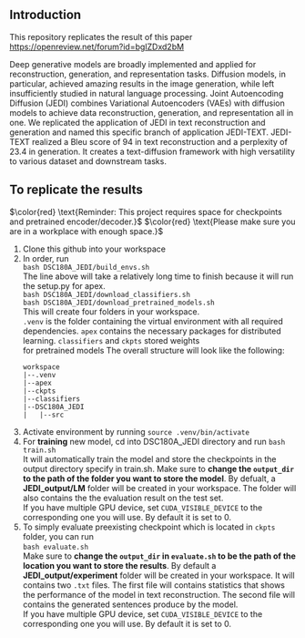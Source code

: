 ## Introduction

This repository replicates the result of this paper https://openreview.net/forum?id=bgIZDxd2bM

Deep generative models are broadly implemented and applied for reconstruction, generation, and representation tasks. Diffusion models, in particular, achieved amazing results in the image generation, while left insufficiently studied in natural language processing. Joint Autoencoding Diffusion (JEDI) combines Variational Autoencoders (VAEs) with diffusion models to achieve data reconstruction, generation, and representation all in one. We replicated the application of JEDI in text reconstruction and generation and named this specific branch of application JEDI-TEXT. JEDI-TEXT realized a Bleu score of 94 in text reconstruction and a perplexity of 23.4 in generation. It creates a text-diffusion framework with high versatility to various dataset and downstream tasks.

## To replicate the results
$\color{red} \text{Reminder: This project requires space for checkpoints and pretrained encoder/decoder.}$
$\color{red} \text{Please make sure you are in a workplace with enough space.}$

1) Clone this github into your workspace
2) In order, run \
```bash DSC180A_JEDI/build_envs.sh``` \
The line above will take a relatively long time to finish because it will run the setup.py for apex. \
```bash DSC180A_JEDI/download_classifiers.sh``` \
```bash DSC180A_JEDI/download_pretrained_models.sh``` \
This will create four folders in your workspace. \
   ```.venv``` is the folder containing the virtual environment with all required dependencies. ```apex``` contains the necessary packages for distributed learning. ```classifiers``` and ```ckpts``` stored weights \
   for pretrained models
   The overall structure will look like the following:
   ```
   workspace
   |--.venv
   |--apex
   |--ckpts
   |--classifiers
   |--DSC180A_JEDI
   |   |--src
   ``` 
4) Activate environment by running ```source .venv/bin/activate``` 
5) For __training__ new model, cd into DSC180A_JEDI directory and run 
```bash train.sh``` \
It will automatically train the model and store the checkpoints in the output directory specify in train.sh. Make sure to __change the ```output_dir``` to the  path of the folder you want to store the model__. By defualt, a __JEDI_output/LM__ folder will be created in your workspace. The folder will also contains the the evaluation result on the test set. \
If you have multiple GPU device, set ``CUDA_VISIBLE_DEVICE`` to the corresponding one you will use. By default it is set to 0. 
7) To simply evaluate preexisting checkpoint which is located in ```ckpts``` folder, you can run \
```bash evaluate.sh``` \
Make sure to __change the ```output_dir``` in ```evaluate.sh``` to be the path of the location you want to store the results__. By default a __JEDI_output/experiment__ folder will be created in your workspace. It will contains two ```.txt``` files. The first file will contains statistics that shows the performance of the model in text reconstruction. The second file will contains the generated sentences produce by the model. \
If you have multiple GPU device, set ``CUDA_VISIBLE_DEVICE`` to the corresponding one you will use. By default it is set to 0.
